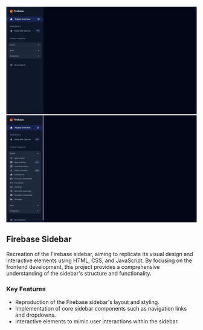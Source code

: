 ![Example Image](./images/final.png)
![Example Image](./images/final2.png)

## Firebase Sidebar

Recreation of the Firebase sidebar, aiming to replicate its visual design and interactive elements using HTML, CSS, and JavaScript. By focusing on the frontend development, this project provides a comprehensive understanding of the sidebar's structure and functionality.

### Key Features

* Reproduction of the Firebase sidebar's layout and styling.
* Implementation of core sidebar components such as navigation links and dropdowns.
* Interactive elements to mimic user interactions within the sidebar.